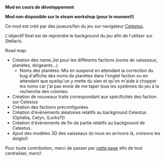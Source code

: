 **Mod en cours de développement**

**Mod non disponible sur le steam workshop (pour le moment!)**


Ce mod est créé par des joueurs/fan du jeu sur navigateur [Celestus](https://horizon.celestus.fr/game.php).

L'objectif final est de reprendre le background du jeu afin de l'utiliser sur Stellaris.


Road map:

- Création des name_list pour les différents factions (noms de vaisseaux, planètes, dirigeants...)
  - Noms des planètes: Mis en suspend en attendant la correction du bug d'affiche des noms de planètes dans l'onglet faction ou en attendant que quelqu'un y mette du sien et qu'on m'aide à chopper les noms car j'ai pas envie de me taper tous les systèmes du jeu à la recherche des colonies.
- Création de nouveaux traits correspondant aux spécificités des faction sur Celestus
- Création des factions préconfigurées
- Création d'événements aléatoires relatifs au background Celestus (Ophélia, Cetyn, (Lorks?))
- Création d'événements de fin de partie relatifs au background de Celestus.
- Ajout des modèles 3D des vaisseaux (si nous en arrivons là, croisons les doigts!)

Pour toute contribution, merci de passer par [cette page](https://github.com/Andromelus/Stellaris_Celestus_Mod/issues) afin de tout centraliser, merci!
